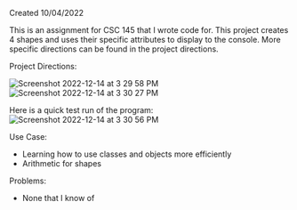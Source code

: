Created 10/04/2022

This is an assignment for CSC 145 that I wrote code for. This project creates 4 shapes and uses their specific attributes to display to the console. More specific directions can be found in the project directions.

Project Directions:

![Screenshot 2022-12-14 at 3 29 58 PM](https://user-images.githubusercontent.com/104415326/207718897-0fd1c7e6-041c-41fb-91a1-2f610ba33c7d.jpg)
![Screenshot 2022-12-14 at 3 30 27 PM](https://user-images.githubusercontent.com/104415326/207718972-ff7d2fe8-65fb-4676-bbce-009d8e31cf6e.jpg)

Here is a quick test run of the program:
![Screenshot 2022-12-14 at 3 30 56 PM](https://user-images.githubusercontent.com/104415326/207719048-048bee0d-6d86-475b-a343-f2c2c0a5ea69.jpg)

Use Case:

 - Learning how to use classes and objects more efficiently
 - Arithmetic for shapes
 
Problems:

 - None that I know of
